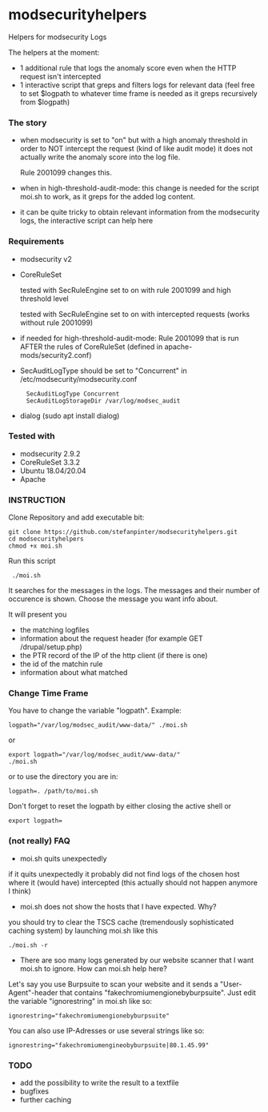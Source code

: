 # modsecurityhelpers
Helpers for modsecurity Logs

The helpers at the moment:
- 1 additional rule that logs the anomaly score even when the HTTP request isn't intercepted
- 1 interactive script that greps and filters logs for relevant data (feel free to set $logpath to whatever time frame is needed as it greps recursively from $logpath)

### The story ### 
 - when modsecurity is set to "on" but with a high anomaly threshold in order to NOT intercept the request (kind of like audit mode) it does not actually write the anomaly score into the log file.

   Rule 2001099 changes this.
 - when in high-threshold-audit-mode: this change is needed for the script moi.sh to work, as it greps for the added log content.
 - it can be quite tricky to obtain relevant information from the modsecurity logs, the interactive script can help here


### Requirements ###
 - modsecurity v2
 - CoreRuleSet

   tested with SecRuleEngine set to on with rule 2001099 and high threshold level

   tested with SecRuleEngine set to on with intercepted requests (works without rule 2001099)
 - if needed for high-threshold-audit-mode: Rule 2001099 that is run AFTER the rules of CoreRuleSet (defined in apache-mods/security2.conf)
 - SecAuditLogType should be set to "Concurrent" in /etc/modsecurity/modsecurity.conf

```
     SecAuditLogType Concurrent
     SecAuditLogStorageDir /var/log/modsec_audit
```

 - dialog (sudo apt install dialog)

### Tested with  ###
 - modsecurity 2.9.2
 - CoreRuleSet 3.3.2
 - Ubuntu 18.04/20.04
 - Apache


### INSTRUCTION ###

 Clone Repository and add executable bit:
```
git clone https://github.com/stefanpinter/modsecurityhelpers.git
cd modsecurityhelpers
chmod +x moi.sh
```

Run this script
```
 ./moi.sh
```

It searches for the messages in the logs.
The messages and their number of occurence is shown.
Choose the message you want info about.

It will present you 
- the matching logfiles
- information about the request header (for example GET /drupal/setup.php)
- the PTR record of the IP of the http client (if there is one)
- the id of the matchin rule
- information about what matched


### Change Time Frame ###

You have to change the variable "logpath". Example:
```
logpath="/var/log/modsec_audit/www-data/" ./moi.sh
```
or
```
export logpath="/var/log/modsec_audit/www-data/"
./moi.sh
```
or to use the directory you are in:
```
logpath=. /path/to/moi.sh
```
Don't forget to reset the logpath by either closing the active shell or
```
export logpath=
```

### (not really) FAQ ###
- moi.sh quits unexpectedly

if it quits unexpectedly it probably did not find logs of the chosen host where it (would have) intercepted (this actually should not happen anymore I think)

- moi.sh does not show the hosts that I have expected. Why?

you should try to clear the TSCS cache (tremendously sophisticated caching system) by launching moi.sh like this

```
./moi.sh -r
```

- There are soo many logs generated by our website scanner that I want moi.sh to ignore. How can moi.sh help here?

Let's say you use Burpsuite to scan your website and it sends a "User-Agent"-header that contains "fakechromiumengionebyburpsuite". Just edit the variable "ignorestring" in moi.sh like so:
```
ignorestring="fakechromiumengionebyburpsuite"
```

You can also use IP-Adresses or use several strings like so:
```
ignorestring="fakechromiumengineobyburpsuite|80.1.45.99"
```


### TODO ###

  - add the possibility to write the result to a textfile
  - bugfixes
  - further caching
